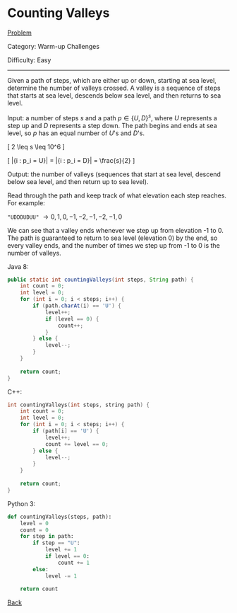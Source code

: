 # Counting Valleys

[Problem](https://www.hackerrank.com/challenges/counting-valleys/problem)

Category: Warm-up Challenges

Difficulty: Easy

---

Given a path of steps, which are either up or down, starting at sea level,
determine the number of valleys crossed. A valley is a sequence of steps that
starts at sea level, descends below sea level, and then returns to sea level.

Input: a number of steps $s$ and a path $p \in \{U, D\}^s$, where $U$ represents
a step up and $D$ represents a step down. The path begins and ends at sea level,
so $p$ has an equal number of $U$'s and $D$'s.

\[ 2 \leq s \leq 10^6 \]

\[ |\{i : p_i = U\}| = |\{i : p_i = D\}| = \frac{s}{2} \]

Output: the number of valleys (sequences that start at sea level, descend below
sea level, and then return up to sea level).

Read through the path and keep track of what elevation each step reaches. For
example:

```"UDDDUDUU"``` $\to 0, 1, 0, -1, -2, -1, -2, -1, 0$

We can see that a valley ends whenever we step up from elevation -1 to 0. The
path is guaranteed to return to sea level (elevation 0) by the end, so every
valley ends, and the number of times we step up from -1 to 0 is the number of
valleys.

Java 8:
```java
public static int countingValleys(int steps, String path) {
    int count = 0;
    int level = 0;
    for (int i = 0; i < steps; i++) {
        if (path.charAt(i) == 'U') {
            level++;
            if (level == 0) {
                count++;
            }
        } else {
            level--;
        }
    }
    
    return count;
}
```

C++:
```cpp
int countingValleys(int steps, string path) {
    int count = 0;
    int level = 0;
    for (int i = 0; i < steps; i++) {
        if (path[i] == 'U') {
            level++;
            count += level == 0;
        } else {
            level--;
        }
    }
    
    return count;
}
```

Python 3:
```python
def countingValleys(steps, path):
    level = 0
    count = 0
    for step in path:
        if step == "U":
            level += 1
            if level == 0:
                count += 1
        else:
            level -= 1
            
    return count
```

[Back](../../hackerrank.md)
